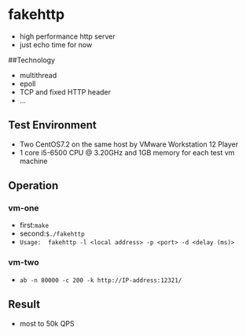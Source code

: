 # fakehttp
* high performance http server
* just echo time for now

##Technology
* multithread
* epoll
* TCP and fixed HTTP header
* ...

## Test Environment
* Two CentOS7.2 on the same host by VMware Workstation 12 Player
* 1 core i5-6500 CPU @ 3.20GHz and 1GB memory for each test vm machine

## Operation
### vm-one
* first:`make`
* second:`$./fakehttp`
* `Usage:  fakehttp -l <local address> -p <port> -d <delay (ms)>`

### vm-two
* `ab -n 80000 -c 200 -k http://IP-address:12321/`

## Result
* most to 50k QPS

